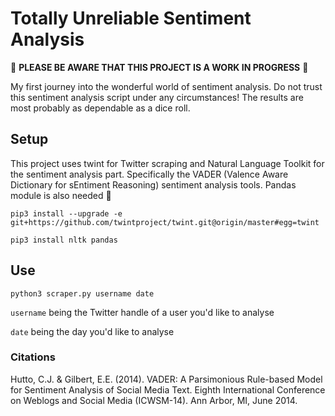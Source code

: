 # Totally Unreliable Sentiment Analysis

🚧 **PLEASE BE AWARE THAT THIS PROJECT IS A WORK IN PROGRESS** 🚧

My first journey into the wonderful world of sentiment analysis. 
Do not trust this sentiment analysis script under any circumstances! 
The results are most probably as dependable as a dice roll.

## Setup
This project uses twint for Twitter scraping and Natural Language Toolkit for the sentiment analysis part. Specifically the VADER (Valence Aware Dictionary for sEntiment Reasoning) sentiment analysis tools. Pandas module is also needed 🐼

`pip3 install --upgrade -e git+https://github.com/twintproject/twint.git@origin/master#egg=twint`

`pip3 install nltk pandas`

## Use
`python3 scraper.py username date`

`username` being the Twitter handle of a user you'd like to analyse

`date` being the day you'd like to analyse

### Citations
Hutto, C.J. & Gilbert, E.E. (2014). VADER: A Parsimonious Rule-based Model for Sentiment Analysis of Social Media Text. Eighth International Conference on Weblogs and Social Media (ICWSM-14). Ann Arbor, MI, June 2014.
